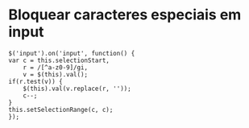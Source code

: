 # **Bloquear caracteres especiais em input**
    $('input').on('input', function() {
    var c = this.selectionStart,
        r = /[^a-z0-9]/gi,
        v = $(this).val();
    if(r.test(v)) {
        $(this).val(v.replace(r, ''));
        c--;
    }
    this.setSelectionRange(c, c);
    });
